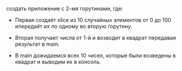 создать приложение с 2-мя горутинами, где:

- Первая создаёт slice из 10 случайных элементов от 0 до 100 ипередаёт их по одному во вторую горутину.

- Вторая получает числа от 1-й и возводит в квадрат передавая результат в main.

- В main дожидаемся всех 10 чисел, которые были возведены в квадрат и выводим их в консоль.